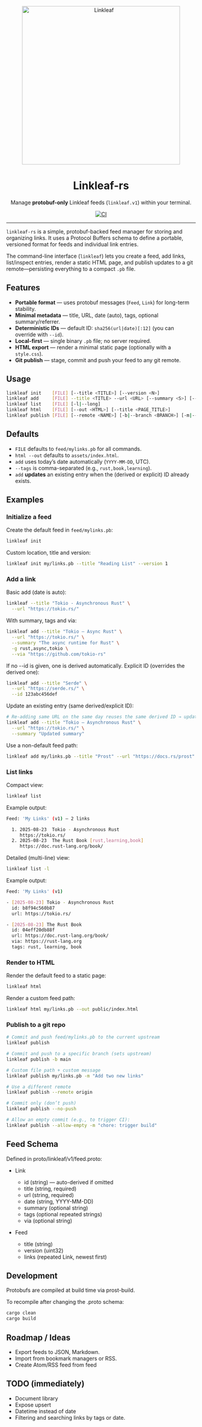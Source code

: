 <p align="center">
  <picture>
    <source media="(prefers-color-scheme: dark)" srcset="logo-monochrome.svg">
    <img alt="Linkleaf" src="logo.svg" width="420">
  </picture>
</p>

<h1 align="center">Linkleaf-rs</h1>

<p align="center">
  Manage <strong>protobuf-only</strong> Linkleaf feeds (<code>linkleaf.v1</code>) within your terminal.
</p>

<p align="center">
  <a href="https://github.com/doriancodes/linkleaf-rs/actions/workflows/ci.yml">
    <img alt="CI" src="https://github.com/doriancodes/linkleaf-rs/actions/workflows/ci.yml/badge.svg">
  </a>
</p>

---

`linkleaf-rs` is a simple, protobuf-backed feed manager for storing and organizing links.
It uses a Protocol Buffers schema to define a portable, versioned format for feeds and individual link entries.

The command-line interface (`linkleaf`) lets you create a feed, add links, list/inspect entries, render a static HTML page, and publish updates to a git remote—persisting everything to a compact `.pb` file.

## Features

- **Portable format** — uses protobuf messages (`Feed`, `Link`) for long-term stability.
- **Minimal metadata** — title, URL, date (auto), tags, optional summary/referrer.
- **Deterministic IDs** — default ID: `sha256(url|date)[:12]` (you can override with `--id`).
- **Local-first** — single binary `.pb` file; no server required.
- **HTML export** — render a minimal static page (optionally with a `style.css`).
- **Git publish** — stage, commit and push your feed to any git remote.

## Usage

```bash
linkleaf init    [FILE] [--title <TITLE>] [--version <N>]
linkleaf add     [FILE] --title <TITLE> --url <URL> [--summary <S>] [--tags <CSV>] [--via <URL>] [--id <ID>]
linkleaf list    [FILE] [-l|--long]
linkleaf html    [FILE] [--out <HTML>] [--title <PAGE_TITLE>]
linkleaf publish [FILE] [--remote <NAME>] [-b|--branch <BRANCH>] [-m|--message <MSG>] [--allow-empty] [--no-push]
```

## Defaults
- `FILE` defaults to `feed/mylinks.pb` for all commands.
- `html --out` defaults to `assets/index.html`.
- `add` uses today’s date automatically (`YYYY-MM-DD`, UTC).
- `--tags` is comma-separated (e.g., `rust,book,learning`).
- `add` **updates** an existing entry when the (derived or explicit) ID already exists.

## Examples
### Initialize a feed
Create the default feed in `feed/mylinks.pb`:
```bash
linkleaf init
```
Custom location, title and version:
```bash
linkleaf init my/links.pb --title "Reading List" --version 1
```

### Add a link
Basic add (date is auto):

```bash
linkleaf --title "Tokio - Asynchronous Rust" \
  --url "https://tokio.rs/"
```

With summary, tags and via:

```bash
linkleaf add --title "Tokio — Async Rust" \
  --url "https://tokio.rs/" \
  --summary "The async runtime for Rust" \
  -g rust,async,tokio \
  --via "https://github.com/tokio-rs"
```
If no --id is given, one is derived automatically.
Explicit ID (overrides the derived one):

```bash
linkleaf add --title "Serde" \
  --url "https://serde.rs/" \
  --id 123abc456def
```
Update an existing entry (same derived/explicit ID):

```bash
# Re-adding same URL on the same day reuses the same derived ID → updates fields
linkleaf add --title "Tokio — Asynchronous Rust" \
  --url "https://tokio.rs/" \
  --summary "Updated summary"
```
Use a non-default feed path:
```bash
linkleaf add my/links.pb --title "Prost" --url "https://docs.rs/prost"
```

### List links
Compact view:
```bash
linkleaf list
```
Example output:

```bash
Feed: 'My Links' (v1) — 2 links

  1. 2025-08-23  Tokio - Asynchronous Rust
     https://tokio.rs/
  2. 2025-08-23  The Rust Book [rust,learning,book]
     https://doc.rust-lang.org/book/
```
Detailed (multi-line) view:

```bash
linkleaf list -l
```
Example output:

```bash
Feed: 'My Links' (v1)

- [2025-08-23] Tokio - Asynchronous Rust
  id: b8f94c560b87
  url: https://tokio.rs/

- [2025-08-23] The Rust Book
  id: 04eff20db88f
  url: https://doc.rust-lang.org/book/
  via: https://rust-lang.org
  tags: rust, learning, book
```
### Render to HTML
Render the default feed to a static page:

```bash
linkleaf html
```
Render a custom feed path:
```bash
linkleaf html my/links.pb --out public/index.html
```

### Publish to a git repo
```bash
# Commit and push feed/mylinks.pb to the current upstream
linkleaf publish

# Commit and push to a specific branch (sets upstream)
linkleaf publish -b main

# Custom file path + custom message
linkleaf publish my/links.pb -m "Add two new links"

# Use a different remote
linkleaf publish --remote origin

# Commit only (don’t push)
linkleaf publish --no-push

# Allow an empty commit (e.g., to trigger CI):
linkleaf publish --allow-empty -m "chore: trigger build"
```

## Feed Schema

Defined in proto/linkleaf/v1/feed.proto:

- Link
  - id (string) — auto-derived if omitted
  - title (string, required)
  - url (string, required)
  - date (string, YYYY-MM-DD)
  - summary (optional string)
  - tags (optional repeated strings)
  - via (optional string)

- Feed
  - title (string)
  - version (uint32)
  - links (repeated Link, newest first)

## Development

Protobufs are compiled at build time via prost-build.

To recompile after changing the .proto schema:

```bash
cargo clean
cargo build
```

## Roadmap / Ideas

- Export feeds to JSON, Markdown.
- Import from bookmark managers or RSS.
- Create Atom/RSS feed from feed

## TODO (immediately)
- Document library
- Expose upsert
- Datetime instead of date
- Filtering and searching links by tags or date.
